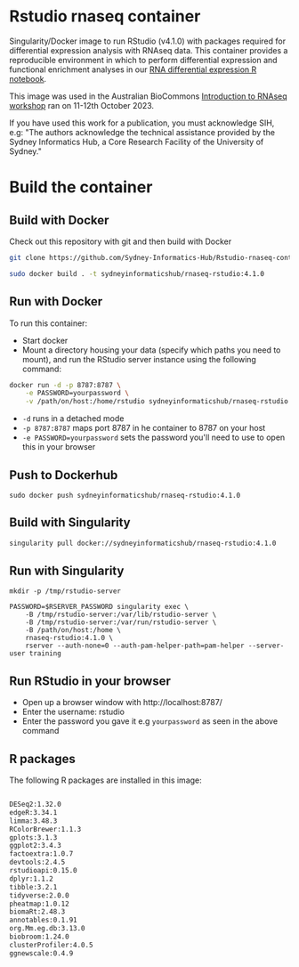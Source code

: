 # Rstudio rnaseq container

Singularity/Docker image to run RStudio (v4.1.0) with packages required for differential expression analysis with RNAseq data. This container provides a reproducible environment in which to perform differential expression and functional enrichment analyses in our [RNA differential expression R notebook](https://github.com/Sydney-Informatics-Hub/rnaseq-differential-expression-Rnotebook). 

This image was used in the Australian BioCommons [Introduction to RNAseq workshop](https://sydney-informatics-hub.github.io/rnaseq-workshop-2023/) ran on 11-12th October 2023.

If you have used this work for a publication, you must acknowledge SIH, e.g: "The authors acknowledge the technical assistance provided by the Sydney Informatics Hub, a Core Research Facility of the University of Sydney."

# Build the container

## Build with Docker

Check out this repository with git and then build with Docker

```bash 
git clone https://github.com/Sydney-Informatics-Hub/Rstudio-rnaseq-contained.git
```

```bash
sudo docker build . -t sydneyinformaticshub/rnaseq-rstudio:4.1.0
```

## Run with Docker

To run this container:

- Start docker
- Mount a directory housing your data (specify which paths you need to mount), and run the RStudio server instance using the following command: 

```bash 
docker run -d -p 8787:8787 \
    -e PASSWORD=yourpassword \
    -v /path/on/host:/home/rstudio sydneyinformaticshub/rnaseq-rstudio:4.1.0
```

* `-d` runs in a detached mode 
* `-p 8787:8787` maps port 8787 in he container to 8787 on your host
* `-e PASSWORD=yourpassword` sets the password you'll need to use to open this in your browser

## Push to Dockerhub

```
sudo docker push sydneyinformaticshub/rnaseq-rstudio:4.1.0
```

## Build with Singularity 

```bash 
singularity pull docker://sydneyinformaticshub/rnaseq-rstudio:4.1.0
```
## Run with Singularity 

```
mkdir -p /tmp/rstudio-server
```
``` 
PASSWORD=$RSERVER_PASSWORD singularity exec \
    -B /tmp/rstudio-server:/var/lib/rstudio-server \
    -B /tmp/rstudio-server:/var/run/rstudio-server \
    -B /path/on/host:/home \
    rnaseq-rstudio:4.1.0 \
    rserver --auth-none=0 --auth-pam-helper-path=pam-helper --server-user training
```

## Run RStudio in your browser
- Open up a browser window with http://localhost:8787/ 
- Enter the username: rstudio
- Enter the password you gave it e.g `yourpassword` as seen in the above command


## R packages 

The following R packages are installed in this image: 

```default

DESeq2:1.32.0
edgeR:3.34.1
limma:3.48.3
RColorBrewer:1.1.3
gplots:3.1.3
ggplot2:3.4.3
factoextra:1.0.7
devtools:2.4.5
rstudioapi:0.15.0
dplyr:1.1.2
tibble:3.2.1
tidyverse:2.0.0
pheatmap:1.0.12
biomaRt:2.48.3
annotables:0.1.91
org.Mm.eg.db:3.13.0
biobroom:1.24.0
clusterProfiler:4.0.5
ggnewscale:0.4.9

```


